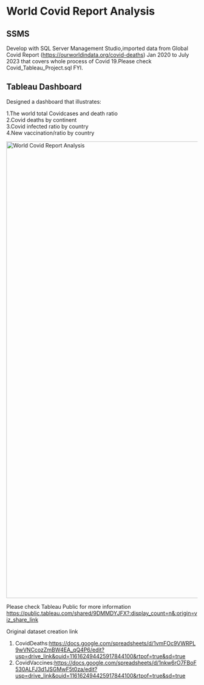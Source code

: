 # World Covid Report Analysis #

## SSMS ##
Develop with SQL Server Management Studio,imported data from Global Covid Report (https://ourworldindata.org/covid-deaths) Jan 2020 to July 2023 that covers whole process of Covid 19.Please check Covid_Tableau_Project.sql FYI.

## Tableau Dashboard ##
Designed a dashboard that illustrates:

1.The world total Covidcases and death ratio  
2.Covid deaths by continent  
3.Covid infected ratio by country  
4.New vaccination/ratio by country

<img width="1199" alt="World Covid Report Analysis" src="https://github.com/petersunmk/CovidReportAnalysis/assets/90821383/6c62a39c-fe40-482a-8580-e380402d5484">

Please check Tableau Public for more information
https://public.tableau.com/shared/9DMMDYJFX?:display_count=n&:origin=viz_share_link

Original dataset creation link
1. CovidDeaths:https://docs.google.com/spreadsheets/d/1vmFOc9VWRPL9wVNCcozZmBW4EA_qQ4P6/edit?usp=drive_link&ouid=116162494425917844100&rtpof=true&sd=true
2. CovidVaccines:https://docs.google.com/spreadsheets/d/1nkw6rO7FBoF530ALFJ3d1JSGMwF5t0za/edit?usp=drive_link&ouid=116162494425917844100&rtpof=true&sd=true
